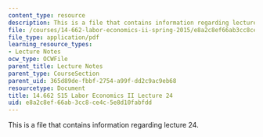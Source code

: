 ```yaml
---
content_type: resource
description: This is a file that contains information regarding lecture 24.
file: /courses/14-662-labor-economics-ii-spring-2015/e8a2c8ef66ab3cc8ce4c5e8d10fabfdd_MIT14_662S15_lecnotes24-25.pdf
file_type: application/pdf
learning_resource_types:
- Lecture Notes
ocw_type: OCWFile
parent_title: Lecture Notes
parent_type: CourseSection
parent_uid: 365d89de-fbbf-2754-a99f-dd2c9ac9eb68
resourcetype: Document
title: 14.662 S15 Labor Economics II Lecture 24
uid: e8a2c8ef-66ab-3cc8-ce4c-5e8d10fabfdd
---
```

This is a file that contains information regarding lecture 24.

